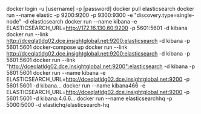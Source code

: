 docker login -u [username] -p [password]
docker pull elasticsearch
docker run --name elastic -p 9200:9200 -p 9300:9300 -e "discovery.type=single-node" -d elasticsearch
docker run --name kibana -e ELASTICSEARCH_URL=http://172.16.130.60:9200 -p 5601:5601 -d kibana
docker run --link http://dceqlatldg02.dce.insightglobal.net:9200:elasticsearch -d kibana -p 5601:5601
docker-compose up
docker run --link http://dceqlatldg02.dce.insightglobal.net:9200:elasticsearch -d kibana -p 5601:5601
docker run --link "http://dceqlatldg02.dce.insightglobal.net:9200":elasticsearch -d kibana -p 5601:5601
docker run --name kibana -e ELASTICSEARCH_URL=http://dceqlatldg02.dce.insightglobal.net:9200 -p 5601:5601 -d kibana...
docker run --name kibana466 -e ELASTICSEARCH_URL=http://dceqlatldg02.dce.insightglobal.net:9200 -p 5601:5601 -d kibana:4.6.6...
docker run --name elasticsearchhq  -p 5000:5000 -d elastichq/elasticsearch-hq

